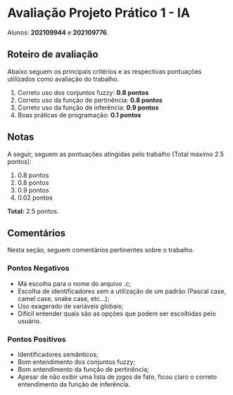 # Avaliação Projeto Prático 1 - IA
Alunos: **202109944** e **202109776**.

## Roteiro de avaliação

Abaixo seguem os principais critérios e as respectivas pontuações utilizados como avaliação do trabalho.

1. Correto uso dos conjuntos fuzzy: **0.8 pontos**
2. Correto uso da função de pertinência: **0.8 pontos**
3. Correto uso da função de inferência: **0.9 pontos**
4. Boas práticas de programação: **0.1 pontos**

## Notas

A seguir, seguem as pontuações atingidas pelo trabalho (Total máximo 2.5 pontos):

1. 0.8 pontos
2. 0.8 pontos
3. 0.9 pontos
4. 0.02 pontos

**Total:** 2.5 pontos.

## Comentários

Nesta seção, seguem comentários pertinentes sobre o trabalho.

### Pontos Negativos
- Má escolha para o nome do arquivo .c;
- Escolha de identificadores sem a utilização de um padrão (Pascal case, camel case, snake case, etc...);
- Uso exagerado de variáveis globais;
- Difícil entender quais são as opções que podem ser escolhidas pelo usuário.

### Pontos Positivos
- Identificadores semânticos;
- Bom entendimento dos conjuntos fuzzy;
- Bom entendimento da função de pertinência;
- Apesar de não exibir uma lista de jogos de fato, ficou claro o correto entendimento da função de inferência.